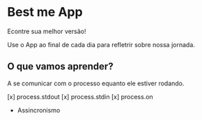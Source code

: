 # Best me App

Econtre sua melhor versão!

Use o App ao final de cada dia para refletrir sobre nossa jornada.

## O que vamos aprender?

A se comunicar com o processo equanto ele estiver rodando.

[x] process.stdout
[x] process.stdin
[x] process.on

* Assincronismo